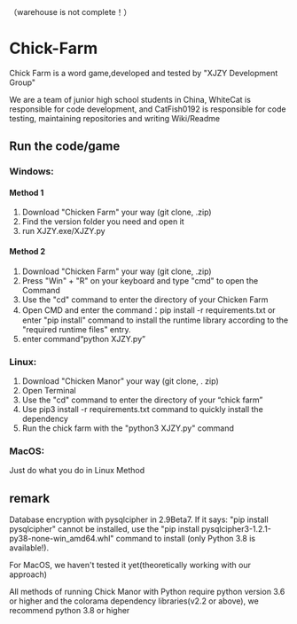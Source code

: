 （warehouse is not complete！）
# Chick-Farm
Chick Farm is a word game,developed and tested by "XJZY Development Group"

We are a team of junior high school students in China, WhiteCat is responsible for code development, and CatFish0192 is responsible for code testing, maintaining repositories and writing Wiki/Readme

## Run the code/game
### Windows:
#### Method 1
1. Download "Chicken Farm" your way (git clone, .zip)
2. Find the version folder you need and open it
3. run XJZY.exe/XJZY.py

#### Method 2
1. Download "Chicken Farm" your way (git clone, .zip)
2. Press "Win" + "R" on your keyboard and type "cmd" to open the Command
3. Use the "cd" command to enter the directory of your Chicken Farm
4. Open CMD and enter the command：pip install -r requirements.txt or enter "pip install" command to install the runtime library according to the "required runtime files" entry.
5. enter command“python XJZY.py”

### Linux:
1. Download "Chicken Manor" your way (git clone, . zip)
2. Open Terminal
3. Use the "cd" command to enter the directory of your “chick farm”
4. Use pip3 install -r requirements.txt command to quickly install the dependency
5. Run the chick farm with the "python3 XJZY.py" command

### MacOS:

Just do what you do in Linux Method

## remark

Database encryption with pysqlcipher in 2.9Beta7. If it says: "pip install pysqlcipher" cannot be installed, use the "pip install pysqlcipher3-1.2.1-py38-none-win_amd64.whl" command to install (only Python 3.8 is available!).

For MacOS, we haven't tested it yet(theoretically working with our approach)

All methods of running Chick Manor with Python require python version 3.6 or higher and the colorama dependency libraries(v2.2 or above), we recommend python 3.8 or higher
